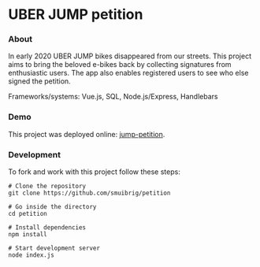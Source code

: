 # UBER JUMP petition 

### About
In early 2020 UBER JUMP bikes disappeared from our streets. This project aims to bring the beloved e-bikes back by collecting signatures from enthusiastic users. The app also enables registered users to see who else signed the petition. 

Frameworks/systems: Vue.js, SQL, Node.js/Express, Handlebars

### Demo
This project was deployed online: [jump-petition](https://jump-petition.herokuapp.com/register).

### Development

To fork and work with this project follow these steps:

```
# Clone the repository
git clone https://github.com/smuibrig/petition

# Go inside the directory
cd petition

# Install dependencies
npm install

# Start development server
node index.js

```

















